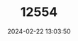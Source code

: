 ---
title: "12554"
category: "Macaca mulatta"
draft: false
date: 2024-02-22 13:03:50
languages:
  English: ["Rhesus Macaque", "Rhesus Monkey"]
  French: ["Macaque Rhésus"]
  Spanish; Castilian: ["Mono Resus"]
---